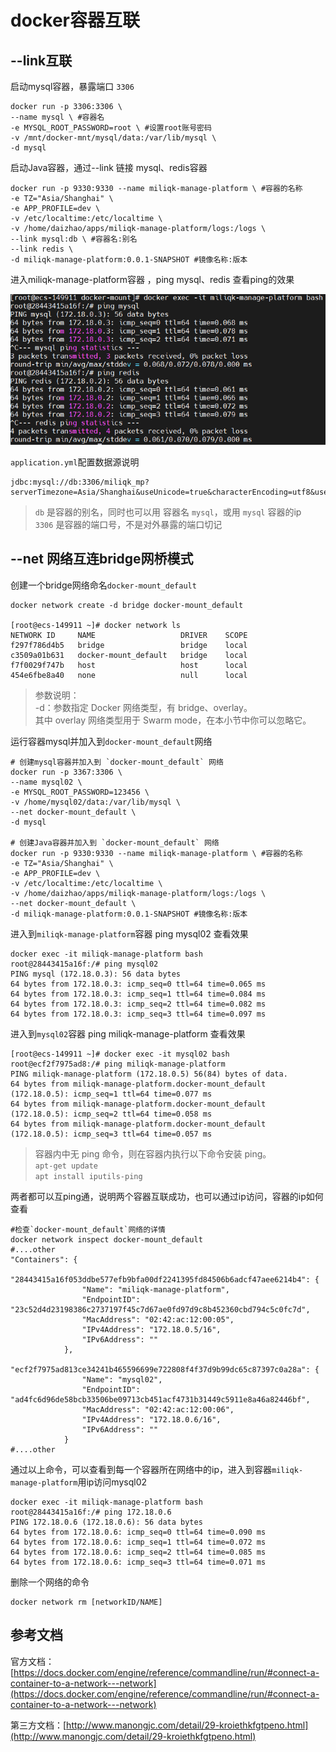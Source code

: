 # docker容器互联

## --link互联

启动mysql容器，暴露端口 `3306`

```text
docker run -p 3306:3306 \
--name mysql \ #容器名
-e MYSQL_ROOT_PASSWORD=root \ #设置root账号密码
-v /mnt/docker-mnt/mysql/data:/var/lib/mysql \
-d mysql
```

启动Java容器，通过--link 链接 mysql、redis容器

```text
docker run -p 9330:9330 --name miliqk-manage-platform \ #容器的名称
-e TZ="Asia/Shanghai" \
-e APP_PROFILE=dev \
-v /etc/localtime:/etc/localtime \
-v /home/daizhao/apps/miliqk-manage-platform/logs:/logs \
--link mysql:db \ #容器名:别名
--link redis \
-d miliqk-manage-platform:0.0.1-SNAPSHOT #镜像名称:版本
```

进入miliqk-manage-platform容器 ，ping mysql、redis 查看ping的效果

![](assets/docker-link.png)

`application.yml`配置数据源说明

```
jdbc:mysql://db:3306/miliqk_mp?serverTimezone=Asia/Shanghai&useUnicode=true&characterEncoding=utf8&useSSL=false&allowMultiQueries=true
```

> `db` 是容器的别名，同时也可以用 容器名 `mysql`，或用 `mysql` 容器的ip  
> `3306` 是容器的端口号，不是对外暴露的端口切记

## --net 网络互连bridge网桥模式

创建一个bridge网络命名`docker-mount_default`

```text
docker network create -d bridge docker-mount_default

[root@ecs-149911 ~]# docker network ls
NETWORK ID     NAME                   DRIVER    SCOPE
f297f786d4b5   bridge                 bridge    local
c3509a01b631   docker-mount_default   bridge    local
f7f0029f747b   host                   host      local
454e6fbe8a40   none                   null      local
```
> 参数说明：  
-d：参数指定 Docker 网络类型，有 bridge、overlay。  
其中 overlay 网络类型用于 Swarm mode，在本小节中你可以忽略它。

运行容器mysql并加入到`docker-mount_default`网络

```text
# 创建mysql容器并加入到 `docker-mount_default` 网络
docker run -p 3367:3306 \
--name mysql02 \
-e MYSQL_ROOT_PASSWORD=123456 \
-v /home/mysql02/data:/var/lib/mysql \
--net docker-mount_default \
-d mysql

# 创建Java容器并加入到 `docker-mount_default` 网络
docker run -p 9330:9330 --name miliqk-manage-platform \ #容器的名称
-e TZ="Asia/Shanghai" \
-e APP_PROFILE=dev \
-v /etc/localtime:/etc/localtime \
-v /home/daizhao/apps/miliqk-manage-platform/logs:/logs \
--net docker-mount_default \ 
-d miliqk-manage-platform:0.0.1-SNAPSHOT #镜像名称:版本
```

进入到`miliqk-manage-platform`容器 ping mysql02 查看效果

```text
docker exec -it miliqk-manage-platform bash
root@28443415a16f:/# ping mysql02
PING mysql (172.18.0.3): 56 data bytes
64 bytes from 172.18.0.3: icmp_seq=0 ttl=64 time=0.065 ms
64 bytes from 172.18.0.3: icmp_seq=1 ttl=64 time=0.084 ms
64 bytes from 172.18.0.3: icmp_seq=2 ttl=64 time=0.082 ms
64 bytes from 172.18.0.3: icmp_seq=3 ttl=64 time=0.097 ms
```

进入到`mysql02`容器 ping miliqk-manage-platform 查看效果

```text
[root@ecs-149911 ~]# docker exec -it mysql02 bash
root@ecf2f7975ad8:/# ping miliqk-manage-platform
PING miliqk-manage-platform (172.18.0.5) 56(84) bytes of data.
64 bytes from miliqk-manage-platform.docker-mount_default (172.18.0.5): icmp_seq=1 ttl=64 time=0.077 ms
64 bytes from miliqk-manage-platform.docker-mount_default (172.18.0.5): icmp_seq=2 ttl=64 time=0.058 ms
64 bytes from miliqk-manage-platform.docker-mount_default (172.18.0.5): icmp_seq=3 ttl=64 time=0.057 ms
```

> 容器内中无 ping 命令，则在容器内执行以下命令安装 ping。  
`apt-get update`  
`apt install iputils-ping`


两者都可以互ping通，说明两个容器互联成功，也可以通过ip访问，容器的ip如何查看

```text
#检查`docker-mount_default`网络的详情
docker network inspect docker-mount_default
#....other
"Containers": {
            "28443415a16f053ddbe577efb9bfa00df2241395fd84506b6adcf47aee6214b4": {
                "Name": "miliqk-manage-platform",
                "EndpointID": "23c52d4d23198386c2737197f45c7d67ae0fd97d9c8b452360cbd794c5c0fc7d",
                "MacAddress": "02:42:ac:12:00:05",
                "IPv4Address": "172.18.0.5/16",
                "IPv6Address": ""
            },
            "ecf2f7975ad813ce34241b465596699e722808f4f37d9b99dc65c87397c0a28a": {
                "Name": "mysql02",
                "EndpointID": "ad4fc6d96de58bcb33506be09713cb451acf4731b31449c5911e8a46a82446bf",
                "MacAddress": "02:42:ac:12:00:06",
                "IPv4Address": "172.18.0.6/16",
                "IPv6Address": ""
            }
#....other
```
通过以上命令，可以查看到每一个容器所在网络中的ip，进入到容器`miliqk-manage-platform`用ip访问mysql02

```text
docker exec -it miliqk-manage-platform bash
root@28443415a16f:/# ping 172.18.0.6
PING 172.18.0.6 (172.18.0.6): 56 data bytes
64 bytes from 172.18.0.6: icmp_seq=0 ttl=64 time=0.090 ms
64 bytes from 172.18.0.6: icmp_seq=1 ttl=64 time=0.072 ms
64 bytes from 172.18.0.6: icmp_seq=2 ttl=64 time=0.085 ms
64 bytes from 172.18.0.6: icmp_seq=3 ttl=64 time=0.071 ms
```

删除一个网络的命令

```text
docker network rm [networkID/NAME]
```

## 参考文档

官方文档：[https://docs.docker.com/engine/reference/commandline/run/#connect-a-container-to-a-network---network](https://docs.docker.com/engine/reference/commandline/run/#connect-a-container-to-a-network---network)

第三方文档：[http://www.manongjc.com/detail/29-kroiethkfgtpeno.html](http://www.manongjc.com/detail/29-kroiethkfgtpeno.html)


